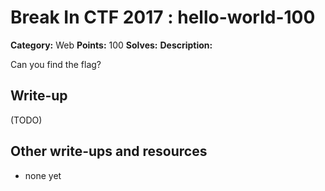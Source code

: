 # Break In CTF 2017 : hello-world-100

**Category:** Web
**Points:** 100
**Solves:** 
**Description:**

Can you find the flag?

## Write-up

(TODO)

## Other write-ups and resources

* none yet
